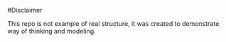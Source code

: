 #Disclaimer

This repo is not example of real structure, it was created to demonstrate way of thinking and modeling.